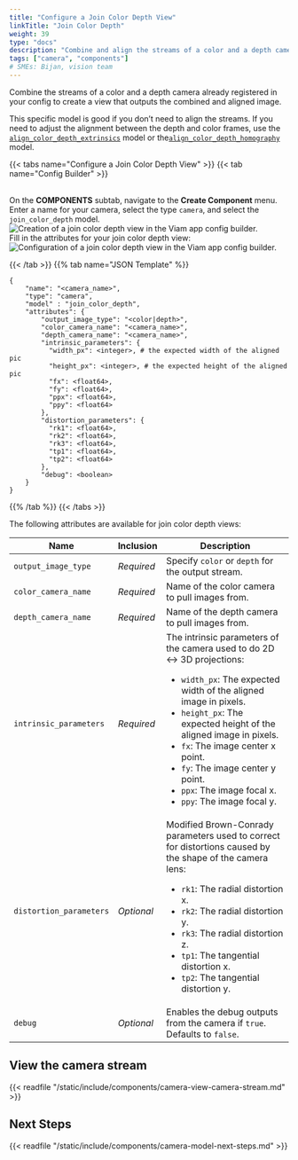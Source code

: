 ```yaml
---
title: "Configure a Join Color Depth View"
linkTitle: "Join Color Depth"
weight: 39
type: "docs"
description: "Combine and align the streams of a color and a depth camera."
tags: ["camera", "components"]
# SMEs: Bijan, vision team
---
```


Combine the streams of a color and a depth camera already registered in your config to create a view that outputs the combined and aligned image.

This specific model is good if you don’t need to align the streams.
If you need to adjust the alignment between the depth and color frames, use the [`align_color_depth_extrinsics`](../align-color-depth-extrinsics) model or the[`align_color_depth_homography`](../align-color-depth-homography) model.

{{< tabs name="Configure a Join Color Depth View" >}}
{{< tab name="Config Builder" >}}

<br>
On the <b>COMPONENTS</b> subtab, navigate to the <b>Create Component</b> menu.
Enter a name for your camera, select the type <code>camera</code>, and select the <code>join_color_depth</code> model.
<br>
<img src="../img/create-join-color-depth.png" alt="Creation of a join color depth view in the Viam app config builder." style="max-width:500px" />
<br>
Fill in the attributes for your join color depth view:
<br>
<img src="../img/configure-join-color-depth.png" alt="Configuration of a join color depth view in the Viam app config builder." />
<br>

{{< /tab >}}
{{% tab name="JSON Template" %}}

```json-viam {class="line-numbers linkable-line-numbers"}
{
    "name": "<camera_name>",
    "type": "camera",
    "model" : "join_color_depth",
    "attributes": {
        "output_image_type": "<color|depth>",
        "color_camera_name": "<camera_name>",
        "depth_camera_name": "<camera_name>",
        "intrinsic_parameters": {
          "width_px": <integer>, # the expected width of the aligned pic
          "height_px": <integer>, # the expected height of the aligned pic
          "fx": <float64>,
          "fy": <float64>,
          "ppx": <float64>,
          "ppy": <float64>
        },
        "distortion_parameters": {
          "rk1": <float64>,
          "rk2": <float64>,
          "rk3": <float64>,
          "tp1": <float64>,
          "tp2": <float64>
        },
        "debug": <boolean>
    }
}
```

{{% /tab %}}
{{< /tabs >}}

The following attributes are available for join color depth views:

| Name | Inclusion | Description |
| ---- | --------- | ----------- |
| `output_image_type` | *Required* | Specify `color` or `depth` for the output stream. |
| `color_camera_name` | *Required* | Name of the color camera to pull images from. |
| `depth_camera_name` | *Required* | Name of the depth camera to pull images from. |
| `intrinsic_parameters` | *Required* | The intrinsic parameters of the camera used to do 2D <-> 3D projections: <ul> <li> <code>width_px</code>: The expected width of the aligned image in pixels. </li> <li> <code>height_px</code>: The expected height of the aligned image in pixels. </li> <li> <code>fx</code>: The image center x point. </li> <li> <code>fy</code>: The image center y point. </li> <li> <code>ppx</code>: The image focal x. </li> <li> <code>ppy</code>: The image focal y. </li> </ul> |
| `distortion_parameters` | *Optional* | Modified Brown-Conrady parameters used to correct for distortions caused by the shape of the camera lens: <ul> <li> <code>rk1</code>: The radial distortion x. </li> <li> <code>rk2</code>: The radial distortion y. </li> <li> <code>rk3</code>: The radial distortion z. </li> <li> <code>tp1</code>: The tangential distortion x. </li> <li> <code>tp2</code>: The tangential distortion y. </li> </ul> |
| `debug` | *Optional* | Enables the debug outputs from the camera if `true`. Defaults to `false`. |

## View the camera stream

{{< readfile "/static/include/components/camera-view-camera-stream.md" >}}

## Next Steps

{{< readfile "/static/include/components/camera-model-next-steps.md" >}}
